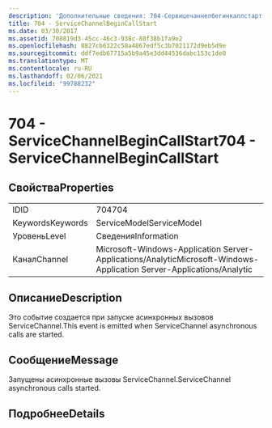 ```yaml
---
description: 'Дополнительные сведения: 704-Сервицечаннелбегинкаллстарт'
title: 704 - ServiceChannelBeginCallStart
ms.date: 03/30/2017
ms.assetid: 708819d3-45cc-46c3-938c-80f38b1fa9e2
ms.openlocfilehash: 8827cb6322c58a4867edf5c3b7021172d9eb5d9e
ms.sourcegitcommit: ddf7edb67715a5b9a45e3dd44536dabc153c1de0
ms.translationtype: MT
ms.contentlocale: ru-RU
ms.lasthandoff: 02/06/2021
ms.locfileid: "99788232"
---
```

# <a name="704---servicechannelbegincallstart"></a><span data-ttu-id="b06cc-103">704 - ServiceChannelBeginCallStart</span><span class="sxs-lookup"><span data-stu-id="b06cc-103">704 - ServiceChannelBeginCallStart</span></span>

## <a name="properties"></a><span data-ttu-id="b06cc-104">Свойства</span><span class="sxs-lookup"><span data-stu-id="b06cc-104">Properties</span></span>  
  
|||  
|-|-|  
|<span data-ttu-id="b06cc-105">ID</span><span class="sxs-lookup"><span data-stu-id="b06cc-105">ID</span></span>|<span data-ttu-id="b06cc-106">704</span><span class="sxs-lookup"><span data-stu-id="b06cc-106">704</span></span>|  
|<span data-ttu-id="b06cc-107">Keywords</span><span class="sxs-lookup"><span data-stu-id="b06cc-107">Keywords</span></span>|<span data-ttu-id="b06cc-108">ServiceModel</span><span class="sxs-lookup"><span data-stu-id="b06cc-108">ServiceModel</span></span>|  
|<span data-ttu-id="b06cc-109">Уровень</span><span class="sxs-lookup"><span data-stu-id="b06cc-109">Level</span></span>|<span data-ttu-id="b06cc-110">Сведения</span><span class="sxs-lookup"><span data-stu-id="b06cc-110">Information</span></span>|  
|<span data-ttu-id="b06cc-111">Канал</span><span class="sxs-lookup"><span data-stu-id="b06cc-111">Channel</span></span>|<span data-ttu-id="b06cc-112">Microsoft-Windows-Application Server-Applications/Analytic</span><span class="sxs-lookup"><span data-stu-id="b06cc-112">Microsoft-Windows-Application Server-Applications/Analytic</span></span>|  
  
## <a name="description"></a><span data-ttu-id="b06cc-113">Описание</span><span class="sxs-lookup"><span data-stu-id="b06cc-113">Description</span></span>  

 <span data-ttu-id="b06cc-114">Это событие создается при запуске асинхронных вызовов ServiceChannel.</span><span class="sxs-lookup"><span data-stu-id="b06cc-114">This event is emitted when ServiceChannel asynchronous calls are started.</span></span>  
  
## <a name="message"></a><span data-ttu-id="b06cc-115">Сообщение</span><span class="sxs-lookup"><span data-stu-id="b06cc-115">Message</span></span>  

 <span data-ttu-id="b06cc-116">Запущены асинхронные вызовы ServiceChannel.</span><span class="sxs-lookup"><span data-stu-id="b06cc-116">ServiceChannel asynchronous calls started.</span></span>  
  
## <a name="details"></a><span data-ttu-id="b06cc-117">Подробнее</span><span class="sxs-lookup"><span data-stu-id="b06cc-117">Details</span></span>

